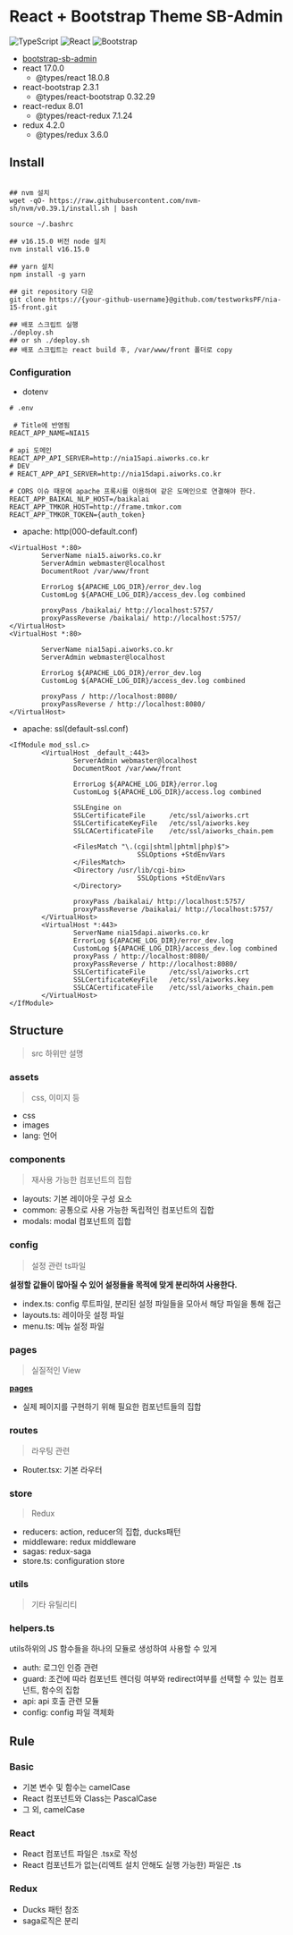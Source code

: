 # React + Bootstrap Theme SB-Admin

<img alt="TypeScript" src ="https://img.shields.io/badge/TypeScript-3178C6.svg?&style=for-the-badge&logo=TypeScript&logoColor=white"/>
<img alt="React" src ="https://img.shields.io/badge/React-61DAFB.svg?&style=for-the-badge&logo=React&logoColor=white"/>
<img alt="Bootstrap" src ="https://img.shields.io/badge/Bootstrap-7952B3.svg?&style=for-the-badge&logo=Bootstrap&logoColor=white"/>

- [bootstrap-sb-admin](https://github.com/StartBootstrap/startbootstrap-sb-admin)
- react 17.0.0
  - @types/react 18.0.8
- react-bootstrap 2.3.1
  - @types/react-bootstrap 0.32.29
- react-redux 8.01
  - @types/react-redux 7.1.24
- redux 4.2.0
  - @types/redux 3.6.0

## Install

```shell

## nvm 설치
wget -qO- https://raw.githubusercontent.com/nvm-sh/nvm/v0.39.1/install.sh | bash

source ~/.bashrc

## v16.15.0 버전 node 설치
nvm install v16.15.0

## yarn 설치
npm install -g yarn

## git repository 다운
git clone https://{your-github-username}@github.com/testworksPF/nia-15-front.git

## 배포 스크립트 실행
./deploy.sh
## or sh ./deploy.sh
## 배포 스크립트는 react build 후, /var/www/front 폴더로 copy
```

### Configuration

- dotenv

```dotenv
# .env

 # Title에 반영됨
REACT_APP_NAME=NIA15

# api 도메인
REACT_APP_API_SERVER=http://nia15api.aiworks.co.kr
# DEV
# REACT_APP_API_SERVER=http://nia15dapi.aiworks.co.kr

# CORS 이슈 때문에 apache 프록시를 이용하여 같은 도메인으로 연결해야 한다.
REACT_APP_BAIKAL_NLP_HOST=/baikalai
REACT_APP_TMKOR_HOST=http://frame.tmkor.com
REACT_APP_TMKOR_TOKEN={auth_token}
```

- apache: http(000-default.conf)

```apacheconf
<VirtualHost *:80>
        ServerName nia15.aiworks.co.kr
        ServerAdmin webmaster@localhost
        DocumentRoot /var/www/front

        ErrorLog ${APACHE_LOG_DIR}/error_dev.log
        CustomLog ${APACHE_LOG_DIR}/access_dev.log combined

        proxyPass /baikalai/ http://localhost:5757/
        proxyPassReverse /baikalai/ http://localhost:5757/
</VirtualHost>
<VirtualHost *:80>

        ServerName nia15api.aiworks.co.kr
        ServerAdmin webmaster@localhost

        ErrorLog ${APACHE_LOG_DIR}/error_dev.log
        CustomLog ${APACHE_LOG_DIR}/access_dev.log combined

        proxyPass / http://localhost:8080/
        proxyPassReverse / http://localhost:8080/
</VirtualHost>
```

- apache: ssl(default-ssl.conf)

```apacheconf
<IfModule mod_ssl.c>
        <VirtualHost _default_:443>
                ServerAdmin webmaster@localhost
                DocumentRoot /var/www/front

                ErrorLog ${APACHE_LOG_DIR}/error.log
                CustomLog ${APACHE_LOG_DIR}/access.log combined

                SSLEngine on
                SSLCertificateFile      /etc/ssl/aiworks.crt
                SSLCertificateKeyFile   /etc/ssl/aiworks.key
                SSLCACertificateFile    /etc/ssl/aiworks_chain.pem

                <FilesMatch "\.(cgi|shtml|phtml|php)$">
                                SSLOptions +StdEnvVars
                </FilesMatch>
                <Directory /usr/lib/cgi-bin>
                                SSLOptions +StdEnvVars
                </Directory>

                proxyPass /baikalai/ http://localhost:5757/
                proxyPassReverse /baikalai/ http://localhost:5757/
        </VirtualHost>
        <VirtualHost *:443>
                ServerName nia15dapi.aiworks.co.kr
                ErrorLog ${APACHE_LOG_DIR}/error_dev.log
                CustomLog ${APACHE_LOG_DIR}/access_dev.log combined
                proxyPass / http://localhost:8080/
                proxyPassReverse / http://localhost:8080/
                SSLCertificateFile      /etc/ssl/aiworks.crt
                SSLCertificateKeyFile   /etc/ssl/aiworks.key
                SSLCACertificateFile    /etc/ssl/aiworks_chain.pem
        </VirtualHost>
</IfModule>
```

## Structure

> src 하위만 설명

### assets

> css, 이미지 등

- css
- images
- lang: 언어

### components

> 재사용 가능한 컴포넌트의 집합

- layouts: 기본 레이아웃 구성 요소
- common: 공통으로 사용 가능한 독립적인 컴포넌트의 집합
- modals: modal 컴포넌트의 집합

### config

> 설정 관련 ts파일

**설정할 값들이 많아질 수 있어 설정들을 목적에 맞게 분리하여 사용한다.**

- index.ts: config 루트파일, 분리된 설정 파일들을 모아서 해당 파일을 통해 접근
- layouts.ts: 레이아웃 설정 파일
- menu.ts: 메뉴 설정 파일

### pages

> 실질적인 View

**[pages](./src/pages/README.md)**

- 실제 페이지를 구현하기 위해 필요한 컴포넌트들의 집합

### routes

> 라우팅 관련

- Router.tsx: 기본 라우터

### store

> Redux

- reducers: action, reducer의 집합, ducks패턴
- middleware: redux middleware
- sagas: redux-saga
- store.ts: configuration store

### utils

> 기타 유틸리티

### helpers.ts

utils하위의 JS 함수들을 하나의 모듈로 생성하여 사용할 수 있게

- auth: 로그인 인증 관련
- guard: 조건에 따라 컴포넌트 렌더링 여부와 redirect여부를 선택할 수 있는 컴포넌트, 함수의 집합
- api: api 호출 관련 모듈
- config: config 파일 객체화

## Rule

### Basic

- 기본 변수 및 함수는 camelCase
- React 컴포넌트와 Class는 PascalCase
- 그 외, camelCase

### React

- React 컴포넌트 파일은 .tsx로 작성
- React 컴포넌트가 없는(리엑트 설치 안해도 실행 가능한) 파일은 .ts

### Redux

- Ducks 패턴 참조
- saga로직은 분리
